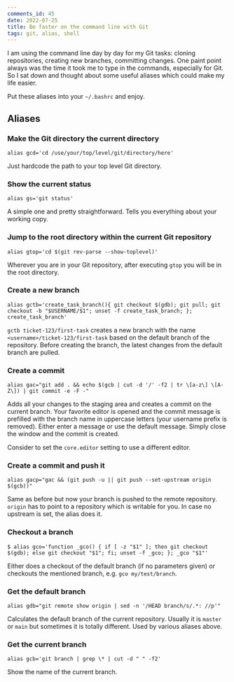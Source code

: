 ```yaml
---
comments_id: 45
date: 2022-07-25
title: Be faster on the command line with Git
tags: git, alias, shell
---
```

I am using the command line day by day for my Git tasks: cloning repositories, creating new branches, committing changes.
One paint point always was the time it took me to type in the commands, especially for Git. So I sat down and thought
about some useful aliases which could make my life easier.

Put these aliases into your `~/.bashrc` and enjoy.

## Aliases

### Make the Git directory the current directory

`alias gcd='cd /use/your/top/level/git/directory/here'`

Just hardcode the path to your top level Git directory.

### Show the current status

`alias gs='git status'`

A simple one and pretty straightforward. Tells you everything about your working copy.

### Jump to the root directory within the current Git repository

`alias gtop='cd $(git rev-parse --show-toplevel)'`

Wherever you are in your Git repository, after executing `gtop` you will be in the root directory.

### Create a new branch

`alias gctb='create_task_branch(){ git checkout $(gdb); git pull; git checkout -b "$USERNAME/$1"; unset -f create_task_branch; }; create_task_branch'`

`gctb ticket-123/first-task` creates a new branch with the name `<username>/ticket-123/first-task` based on the default branch
of the repository. Before creating the branch, the latest changes from the default branch are pulled.

### Create a commit

`alias gac="git add . && echo $(gcb | cut -d '/' -f2 | tr \[a-z\] \[A-Z\]) | git commit -e -F -"`

Adds all your changes to the staging area and creates a commit on the current branch. Your favorite editor is opened and
the commit message is prefilled with the branch name in uppercase letters (your username prefix is removed). Either enter
a message or use the default message. Simply close the window and the commit is created.

Consider to set the `core.editor` setting to use a different editor.

### Create a commit and push it

`alias gacp="gac && (git push -u || git push --set-upstream origin $(gcb))"`

Same as before but now your branch is pushed to the remote repository. `origin` has to point to a repository which is
writable for you. In case no upstream is set, the alias does it.

### Checkout a branch

`$ alias gco='function _gco() { if [ -z "$1" ]; then git checkout $(gdb); else git checkout "$1"; fi; unset -f _gco; }; _gco "$1"'`

Either does a checkout of the default branch (if no parameters given) or checkouts the mentioned branch, e.g. `gco my/test/branch`.

### Get the default branch

`alias gdb="git remote show origin | sed -n '/HEAD branch/s/.*: //p'"`

Calculates the default branch of the current repository. Usually it is `master` or `main` but sometimes it is totally different. Used
by various aliases above.

### Get the current branch

`alias gcb='git branch | grep \* | cut -d " " -f2'`

Show the name of the current branch.
